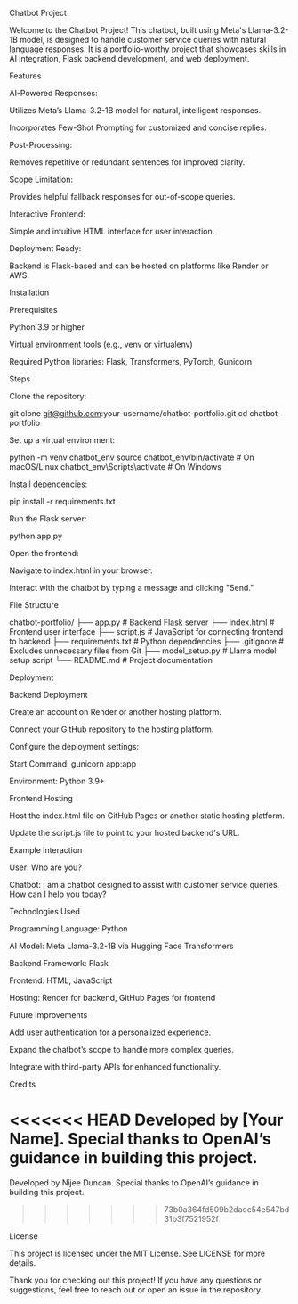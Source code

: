 Chatbot Project

Welcome to the Chatbot Project! This chatbot, built using Meta's Llama-3.2-1B model, is designed to handle customer service queries with natural language responses. It is a portfolio-worthy project that showcases skills in AI integration, Flask backend development, and web deployment.

Features

AI-Powered Responses:

Utilizes Meta’s Llama-3.2-1B model for natural, intelligent responses.

Incorporates Few-Shot Prompting for customized and concise replies.

Post-Processing:

Removes repetitive or redundant sentences for improved clarity.

Scope Limitation:

Provides helpful fallback responses for out-of-scope queries.

Interactive Frontend:

Simple and intuitive HTML interface for user interaction.

Deployment Ready:

Backend is Flask-based and can be hosted on platforms like Render or AWS.

Installation

Prerequisites

Python 3.9 or higher

Virtual environment tools (e.g., venv or virtualenv)

Required Python libraries: Flask, Transformers, PyTorch, Gunicorn

Steps

Clone the repository:

git clone git@github.com:your-username/chatbot-portfolio.git
cd chatbot-portfolio

Set up a virtual environment:

python -m venv chatbot_env
source chatbot_env/bin/activate  # On macOS/Linux
chatbot_env\Scripts\activate   # On Windows

Install dependencies:

pip install -r requirements.txt

Run the Flask server:

python app.py

Open the frontend:

Navigate to index.html in your browser.

Interact with the chatbot by typing a message and clicking "Send."

File Structure

chatbot-portfolio/
├── app.py               # Backend Flask server
├── index.html           # Frontend user interface
├── script.js            # JavaScript for connecting frontend to backend
├── requirements.txt     # Python dependencies
├── .gitignore           # Excludes unnecessary files from Git
├── model_setup.py       # Llama model setup script
└── README.md            # Project documentation

Deployment

Backend Deployment

Create an account on Render or another hosting platform.

Connect your GitHub repository to the hosting platform.

Configure the deployment settings:

Start Command: gunicorn app:app

Environment: Python 3.9+

Frontend Hosting

Host the index.html file on GitHub Pages or another static hosting platform.

Update the script.js file to point to your hosted backend's URL.

Example Interaction

User: Who are you?

Chatbot: I am a chatbot designed to assist with customer service queries. How can I help you today?

Technologies Used

Programming Language: Python

AI Model: Meta Llama-3.2-1B via Hugging Face Transformers

Backend Framework: Flask

Frontend: HTML, JavaScript

Hosting: Render for backend, GitHub Pages for frontend

Future Improvements

Add user authentication for a personalized experience.

Expand the chatbot’s scope to handle more complex queries.

Integrate with third-party APIs for enhanced functionality.

Credits

<<<<<<< HEAD
Developed by [Your Name]. Special thanks to OpenAI’s guidance in building this project.
=======
Developed by Nijee Duncan. Special thanks to OpenAI’s guidance in building this project.
>>>>>>> 73b0a364fd509b2daec54e547bd31b3f7521952f

License

This project is licensed under the MIT License. See LICENSE for more details.

Thank you for checking out this project! If you have any questions or suggestions, feel free to reach out or open an issue in the repository.

